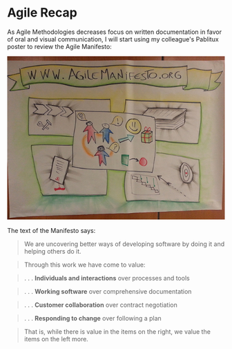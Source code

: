 # Agile Recap

As Agile Methodologies decreases focus on written documentation in favor of oral and visual communication, I will start using my colleague's Pablitux poster to review the Agile Manifesto:

![Agile Manifesto](../images/agile_manifesto.jpg "Agile Manifesto (by @pablitux)")

The text of the Manifesto says:

> We are uncovering better ways of developing software by doing it and helping others do it.

> Through this work we have come to value:

> . . .   **Individuals and interactions** over processes and tools

> . . .   **Working software** over comprehensive documentation

> . . .   **Customer collaboration** over contract negotiation

> . . .   **Responding to change** over following a plan

> That is, while there is value in the items on the right, we value the items on the left more.

